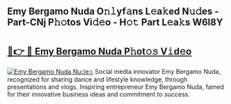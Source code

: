 ## Emy Bergamo Nuda O𝚗𝚕yf𝚊ns L𝚎a𝚔ed N𝚞𝚍es - Part-CNj P𝚑𝚘tos Vi𝚍𝚎o - H𝚘𝚝 Part L𝚎a𝚔s W6l8Y

# <h2><a href="http://kfdkusd.oniu.top/?m=Emy+Bergamo+Nuda">🔗👉 🔴 Emy Bergamo Nuda P𝚑ot𝚘𝚜 V𝚒d𝚎o</a></h2>

[![Emy Bergamo Nuda Nu𝚍e𝚜](https://i.imgur.com/0qMVB7G.gif)](http://kfdkusd.oniu.top/?m=Emy+Bergamo+Nuda)
Social media innovator Emy Bergamo Nuda, recognized for sharing dance and lifestyle knowledge, through presentations and vlogs. Inspiring entrepreneur Emy Bergamo Nuda, famed for their innovative business ideas and commitment to success.  
